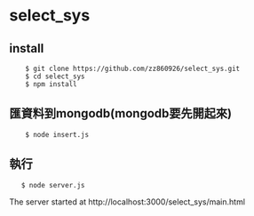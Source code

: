 # select_sys

## install
``` 
    $ git clone https://github.com/zz860926/select_sys.git
    $ cd select_sys 
    $ npm install
```
## 匯資料到mongodb(mongodb要先開起來)
```
    $ node insert.js
```
## 執行
```
   $ node server.js
```

The server started at 
http://localhost:3000/select_sys/main.html
